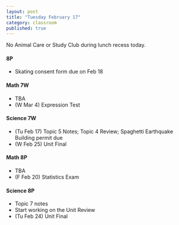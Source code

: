 ```yaml
---
layout: post
title: "Tuesday February 17"
category: classroom
published: true
---
```

<div class="alert alert-danger" role="alert">
<p>No Animal Care or Study Club during lunch recess today.</p>
</div>

#### 8P
* Skating consent form due on Feb 18

#### Math 7W
* TBA
* (W Mar 4) Expression Test

#### Science 7W
* (Tu Feb 17) Topic 5 Notes; Topic 4 Review; Spaghetti Earthquake Building permit due
* (W Feb 25) Unit Final

#### Math 8P
* TBA
* (F Feb 20) Statistics Exam

#### Science 8P
* Topic 7 notes
* Start working on the Unit Review
* (Tu Feb 24) Unit Final
